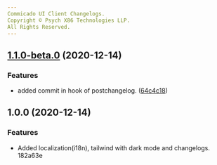 ```yaml
---
Commicado UI Client Changelogs.
Copyright © Psych X86 Technologies LLP.
All Rights Reserved.
---
```

## [1.1.0-beta.0](https://github.com/adarshsmit/c/compare/v1.0.0...v1.1.0-beta.0) (2020-12-14)


### Features

* added commit in hook of postchangelog. ([64c4c18](https://github.com/adarshsmit/c/commit/64c4c184f6edc9f172dbcfc10cd19d623f836e3a))

## 1.0.0 (2020-12-14)


### Features

* Added localization(i18n), tailwind with dark mode and changelogs. 182a63e
